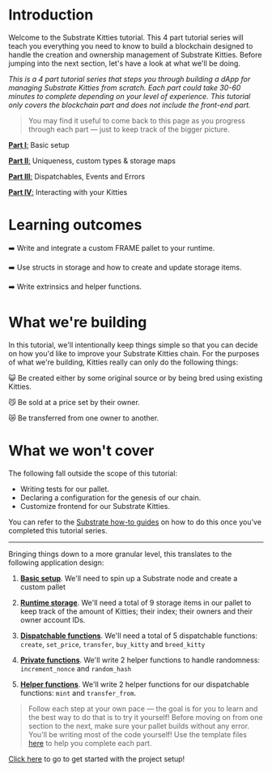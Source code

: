 # Introduction

Welcome to the Substrate Kitties tutorial. This 4 part tutorial series will teach you everything you need to know to build a blockchain designed to handle the creation and ownership management of Substrate Kitties. Before jumping into the next section, let's have a look at what we'll be doing.

_This is a 4 part tutorial series that steps you through building a dApp for managing Substrate Kitties from scratch. Each part could take 30-60 minutes to complete depending on your level of experience._
_This tutorial only covers the blockchain part and does not include the front-end part._

> You may find it useful to come back to this page as you progress through each part &mdash; just to keep track of the bigger picture.

[**Part I**:](https://learn.figment.io/tutorials/substrate-kitties-setup) Basic setup

[**Part II**:](https://learn.figment.io/tutorials/substrate-kitties-create-kitties) Uniqueness, custom types & storage maps

[**Part III**:](https://learn.figment.io/tutorials/substrate-kitties-dispatchables-and-events) Dispatchables, Events and Errors

[**Part IV**:](https://learn.figment.io/tutorials/substrate-kitties-interacting-functions) Interacting with your Kitties

# Learning outcomes

➡️ Write and integrate a custom FRAME pallet to your runtime.

➡️ Use structs in storage and how to create and update storage items.

➡️ Write extrinsics and helper functions.

# What we're building

In this tutorial, we'll intentionally keep things simple so that you can decide on how you'd like to improve your Substrate Kitties chain. For the purposes of what we're building, Kitties really can only do the following things:

😺 Be created either by some original source or by being bred using existing Kitties.

😼 Be sold at a price set by their owner.

😿 Be transferred from one owner to another.

# What we won't cover

The following fall outside the scope of this tutorial:

 - Writing tests for our pallet.
 - Declaring a configuration for the genesis of our chain.
 - Customize frontend for our Substrate Kitties.

 You can refer to the [Substrate how-to guides](https://substrate.dev/substrate-how-to-guides/docs/intro/) on how to do this once you've completed this tutorial series.

---

Bringing things down to a more granular level, this translates to the following application design:

1. [**Basic setup**](https://learn.figment.io/tutorials/substrate-kitties-setup). We'll need to spin up a Substrate node and create a custom pallet

2. [**Runtime storage**](https://learn.figment.io/tutorials/substrate-kitties-setup). We'll need a total of 9 storage items in our pallet to keep track of the amount of Kitties; their index; their owners and their
   owner account IDs.

3. [**Dispatchable functions**](https://learn.figment.io/tutorials/substrate-kitties-dispatchables-and-events). We'll need a total of 5 dispatchable functions: `create`, `set_price`, `transfer`, `buy_kitty` and `breed_kitty`

4. [**Private functions**](https://learn.figment.io/tutorials/substrate-kitties-create-kitties). We'll write 2 helper functions to handle randomness: `increment_nonce` and `random_hash`

5. [**Helper functions**](https://learn.figment.io/tutorials/substrate-kitties-interacting-functions). We'll write 2 helper functions for our dispatchable functions: `mint` and `transfer_from`.

> Follow each step at your own pace &mdash; the goal is for you to learn and the best way to do that is to try it yourself! Before moving on from one section to the next, make sure your pallet builds without any error. You'll be writing most of the code yourself! Use the template files [here](https://github.com/substrate-developer-hub/substrate-how-to-guides/tree/main/static/code/kitties-tutorial) to help you complete each part.

[Click here](https://learn.figment.io/tutorials/substrate-kitties-setup) to go to get started with the project setup!
